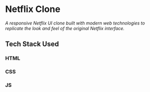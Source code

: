 # Netflix Clone
*A responsive Netflix UI clone built with modern web technologies to replicate the look and feel of the original Netflix interface.*
## Tech Stack Used
### HTML
### CSS
### JS
